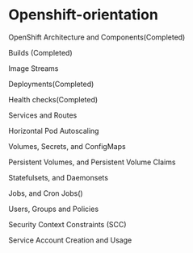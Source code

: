 # Openshift-orientation

OpenShift Architecture and Components(Completed)

Builds (Completed)

Image Streams

Deployments(Completed)

Health checks(Completed)

Services and Routes

Horizontal Pod Autoscaling

Volumes, Secrets, and ConfigMaps

Persistent Volumes, and Persistent Volume Claims

Statefulsets, and Daemonsets

Jobs, and Cron Jobs()

Users, Groups and Policies

Security Context Constraints (SCC)

Service Account Creation and Usage
